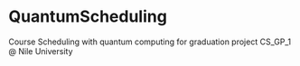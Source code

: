 # QuantumScheduling
Course Scheduling with quantum computing for graduation project CS_GP_1 @ Nile University

